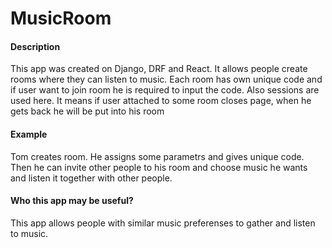 # MusicRoom

#### Description
This app was created on Django, DRF and React.
It allows people create rooms where they can listen to music. Each room has own unique code and if user want to join room he is required to input the code. Also sessions are used here. It means if user attached to some room closes page, when he gets back he will be put into his room 

#### Example

Tom creates room. He assigns some parametrs and gives unique code. Then he can invite other people to his room and choose music he wants and listen it together with other people. 

#### Who this app may be useful?

This app allows people with similar music preferenses to gather and listen to music.
